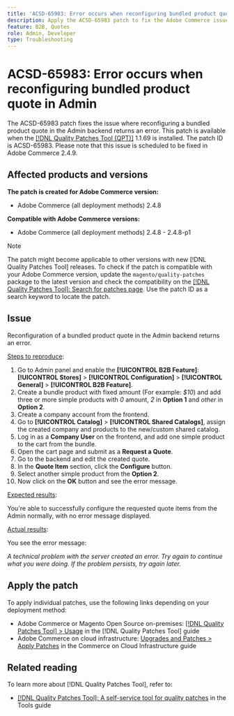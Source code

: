 ```yaml
---
title: 'ACSD-65983: Error occurs when reconfiguring bundled product quote in Admin'
description: Apply the ACSD-65983 patch to fix the Adobe Commerce issue where an error appears when attempting to configure a bundle product in the [!UICONTROL Sales] > [!UICONTROL Quotes] > [!UICONTROL Edit] screen on the backend.
feature: B2B, Quotes
role: Admin, Developer
type: Troubleshooting
---
```


# ACSD-65983: Error occurs when reconfiguring bundled product quote in Admin

The ACSD-65983 patch fixes the issue where reconfiguring a bundled product quote in the Admin backend returns an error. This patch is available when the [[!DNL Quality Patches Tool (QPT)]](/help/tools/quality-patches-tool/quality-patches-tool-to-self-serve-quality-patches.md) 1.1.69 is installed. The patch ID is ACSD-65983. Please note that this issue is scheduled to be fixed in Adobe Commerce 2.4.9.

## Affected products and versions

**The patch is created for Adobe Commerce version:**

* Adobe Commerce (all deployment methods) 2.4.8

**Compatible with Adobe Commerce versions:**

* Adobe Commerce (all deployment methods) 2.4.8 - 2.4.8-p1

>[!NOTE]
>
>The patch might become applicable to other versions with new [!DNL Quality Patches Tool] releases. To check if the patch is compatible with your Adobe Commerce version, update the `magento/quality-patches` package to the latest version and check the compatibility on the [[!DNL Quality Patches Tool]: Search for patches page](https://experienceleague.adobe.com/tools/commerce-quality-patches/index.html). Use the patch ID as a search keyword to locate the patch.

## Issue

Reconfiguration of a bundled product quote in the Admin backend returns an error.

<u>Steps to reproduce</u>:

1. Go to Admin panel and enable the **[!UICONTROL B2B Feature]**: **[!UICONTROL Stores]** > **[!UICONTROL Configuration]** > **[!UICONTROL General]** > **[!UICONTROL B2B Feature]**.
1. Create a bundle product with fixed amount (For example: *$10*) and add three or more simple products with *0* amount, *2* in **Option 1** and *other* in **Option 2**.
1. Create a company account from the frontend.
1. Go to **[!UICONTROL Catalog]** > **[!UICONTROL Shared Catalogs]**, assign the created company and products to the new/custom shared catalog.
1. Log in as a **Company User** on the frontend, and add one simple product to the cart from the bundle.
1. Open the cart page and submit as a **Request a Quote**.
1. Go to the backend and edit the created quote.
1. In the **Quote Item** section, click the **Configure** button.
1. Select another simple product from the **Option 2**.
1. Now click on the **OK** button and see the error message.

<u>Expected results</u>:

You're able to successfully configure the requested quote items from the Admin normally, with no error message displayed.

<u>Actual results</u>:

You see the error message:

*A technical problem with the server created an error. Try again to continue what you were doing. If the problem persists, try again later.*

## Apply the patch

To apply individual patches, use the following links depending on your deployment method:

* Adobe Commerce or Magento Open Source on-premises: [[!DNL Quality Patches Tool] > Usage](/help/tools/quality-patches-tool/usage.md) in the [!DNL Quality Patches Tool] guide
* Adobe Commerce on cloud infrastructure: [Upgrades and Patches > Apply Patches](https://experienceleague.adobe.com/docs/commerce-cloud-service/user-guide/develop/upgrade/apply-patches.html) in the Commerce on Cloud Infrastructure guide

## Related reading

To learn more about [!DNL Quality Patches Tool], refer to:

* [[!DNL Quality Patches Tool]: A self-service tool for quality patches](/help/tools/quality-patches-tool/quality-patches-tool-to-self-serve-quality-patches.md) in the Tools guide
